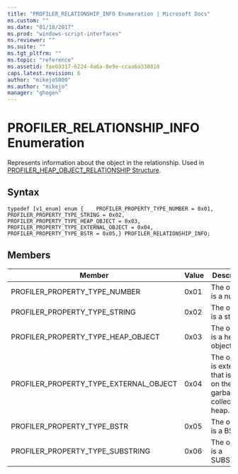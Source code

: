 ```yaml
---
title: "PROFILER_RELATIONSHIP_INFO Enumeration | Microsoft Docs"
ms.custom: ""
ms.date: "01/18/2017"
ms.prod: "windows-script-interfaces"
ms.reviewer: ""
ms.suite: ""
ms.tgt_pltfrm: ""
ms.topic: "reference"
ms.assetid: fae69317-6224-4a6a-8e9e-ccaa6a330818
caps.latest.revision: 6
author: "mikejo5000"
ms.author: "mikejo"
manager: "ghogen"
---
```

# PROFILER_RELATIONSHIP_INFO Enumeration
Represents information about the object in the relationship. Used in [PROFILER_HEAP_OBJECT_RELATIONSHIP Structure](../../winscript/reference/profiler-heap-object-relationship-structure.md).  
  
## Syntax  
  
```  
typedef [v1_enum] enum {    PROFILER_PROPERTY_TYPE_NUMBER = 0x01,    PROFILER_PROPERTY_TYPE_STRING = 0x02,    PROFILER_PROPERTY_TYPE_HEAP_OBJECT = 0x03,    PROFILER_PROPERTY_TYPE_EXTERNAL_OBJECT = 0x04,    PROFILER_PROPERTY_TYPE_BSTR = 0x05,} PROFILER_RELATIONSHIP_INFO;  
```  
  
## Members  
  
|Member|Value|Description|  
|------------|-----------|-----------------|  
|PROFILER_PROPERTY_TYPE_NUMBER|0x01|The object is a number.|  
|PROFILER_PROPERTY_TYPE_STRING|0x02|The object is a string.|  
|PROFILER_PROPERTY_TYPE_HEAP_OBJECT|0x03|The object is a heap object.|  
|PROFILER_PROPERTY_TYPE_EXTERNAL_OBJECT|0x04|The object is external, that is, not on the garbage collection heap.|  
|PROFILER_PROPERTY_TYPE_BSTR|0x05|The object is a BSTR.|  
|PROFILER_PROPERTY_TYPE_SUBSTRING|0x06|The object is a SUBSTRING.|